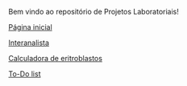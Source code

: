 Bem vindo ao repositório de Projetos Laboratoriais!

<a href="https://bhcastro.github.io/Projetos/landing_page/html/index.html" target="_blank">Página inicial</a>

<a href="https://bhcastro.github.io/Projetos/Lab/interanalista/index/hemato.html" target="_blank">Interanalista</a>

<a href="https://bhcastro.github.io/Projetos/Lab/calculadoras/calc_eritroblastos/index/calc_eritro.html" target="_blank">Calculadora de eritroblastos</a>

<a href="https://bhcastro.github.io/Projetos/Lab/gestao/todo/index/index.html">To-Do list</a>

<!-- <a href="https://bhcastro.github.io/Projetos/Lab/gestao/qualidade_continua/reprodutibilidade/repro.html">Tabela de reprodutibilidade</a> -->
